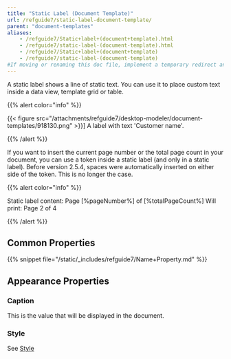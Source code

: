 ```yaml
---
title: "Static Label (Document Template)"
url: /refguide7/static-label-document-template/
parent: "document-templates"
aliases:
    - /refguide7/Static+label+(document+template).html
    - /refguide7/static-label-(document-template).html
    - /refguide7/Static+label+(document+template)
    - /refguide7/static-label-(document-template)
#If moving or renaming this doc file, implement a temporary redirect and let the respective team know they should update the URL in the product. See Mapping to Products for more details.
---
```



A static label shows a line of static text. You can use it to place custom text inside a data view, template grid or table.

{{% alert color="info" %}}

{{< figure src="/attachments/refguide7/desktop-modeler/document-templates/918130.png" >}}]
A label with text 'Customer name'.

{{% /alert %}}

If you want to insert the current page number or the total page count in your document, you can use a token inside a static label (and only in a static label).
Before version 2.5.4, spaces were automatically inserted on either side of the token. This is no longer the case.

{{% alert color="info" %}}

Static label content: Page [%pageNumber%] of [%totalPageCount%]
Will print: Page 2 of 4

{{% /alert %}}

## Common Properties

{{% snippet file="/static/_includes/refguide7/Name+Property.md" %}}

## Appearance Properties

### Caption

This is the value that will be displayed in the document.

### Style

See [Style](/refguide7/style/)
